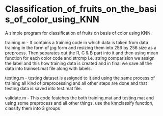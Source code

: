 # Classification_of_fruits_on_the_basis_of_color_using_KNN
A simple program for classification of fruits on basis of color using KNN.

training.m - It contains a training code in which data is taken from data training in the form of jpg form and resizing them into 256 by 256 size as a preproess. Then separates out the R, G & B part into it and then using mean function for each color code and strcmp i.e. string comparision we assign the label and this how training data is created and in final we save all the data into trainset.mat file along with labels.

testing.m - testing dataset is assigned to it and using the same process of training all kind of preprocessing and all other steps are done and that testing data is saved into test.mat file.

validate.m - This code featches the both training.mat and testing.mat and using some preprocess and all other things, use the knnclassify function, classify them into 3 groups

